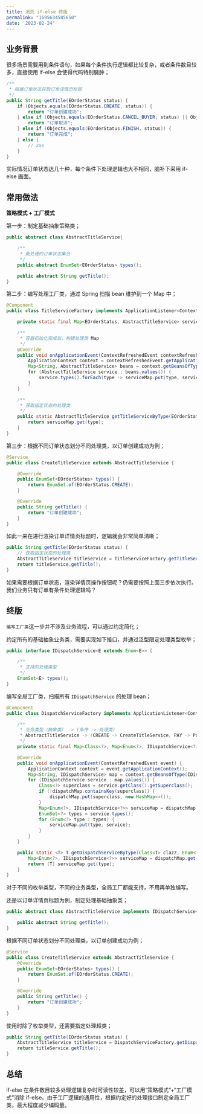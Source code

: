 ```yaml
---
title: 消灭 if-else 终版
permalink: "1695634585650"
date: '2023-02-24'
---
```


## 业务背景

很多场景需要用到条件语句，如果每个条件执行逻辑都比较复杂，或者条件数目较多，直接使用 if-else 会使得代码特别臃肿；

```java
/**
 * 根据订单状态获取订单详情页标题
 */
public String getTitle(EOrderStatus status) {
    if (Objects.equals(EOrderStatus.CREATE, status)) {
        return "订单创建成功";
    } else if (Objects.equals(EOrderStatus.CANCEL_BUYER, status) || Objects.equals(EOrderStatus.CANCEL_SELLER, status)) {
        return "订单取消";
    } else if (Objects.equals(EOrderStatus.FINISH, status)) {
        return "订单完成";
    } else {
        // xxx
    }
}
```

实际情况订单状态达几十种，每个条件下处理逻辑也大不相同，脑补下采用 if-else 画面。

## 常用做法

**策略模式 + 工厂模式**

第一步：制定基础抽象策略类；

```java
public abstract class AbstractTitleService{

    /**
     * 能处理的订单状态集合
     */
    public abstract EnumSet<EOrderStatus> types();

    public abstract String getTitle();
}
```

第二步：编写处理工厂类，通过 Spring 扫描 bean 维护到一个 Map 中；

```java
@Component
public class TitleServiceFactory implements ApplicationListener<ContextRefreshedEvent> {

    private static final Map<EOrderStatus, AbstractTitleService> serviceMap = new HashMap<>();

    /**
     * 容器初始化完成后，构建处理类 Map
     */
    @Override
    public void onApplicationEvent(ContextRefreshedEvent contextRefreshedEvent) {
        ApplicationContext context = contextRefreshedEvent.getApplicationContext();
        Map<String, AbstractTitleService> beans = context.getBeansOfType(AbstractTitleService.class);
        for (AbstractTitleService service : beans.values()) {
            service.types().forEach(type -> serviceMap.put(type, service));
        }
    }

    /**
     * 获取指定状态的处理类
     */
    public static AbstractTitleService getTitleServiceByType(EOrderStatus type) {
        return serviceMap.get(type);
    }
}
```

第三步：根据不同订单状态划分不同处理类，以订单创建成功为例；

```java
@Service
public class CreateTitleService extends AbstractTitleService {

    @Override
    public EnumSet<EOrderStatus> types() {
        return EnumSet.of(EOrderStatus.CREATE);
    }

    @Override
    public String getTitle() {
        return "订单创建成功";
    }
}
```

如此一来在进行渲染订单详情页标题时，逻辑就会非常简单清晰；

```java
public String getTitle(EOrderStatus status) {
    // 获取指定状态的处理类
    AbstractTitleService titleService = TitleServiceFactory.getTitleServiceByType(status);
    return titleService.getTitle();
}
```

如果需要根据订单状态，渲染详情页操作按钮呢？仍需要按照上面三步依次执行。我们业务只有订单有条件处理逻辑吗？

## 终版

`编写工厂类`这一步并不涉及业务流程，可以通过约定简化；

约定所有的基础抽象业务类，需要实现如下接口，并通过泛型限定处理类型枚举；

```java
public interface IDispatchService<E extends Enum<E>> {

    /**
     * 支持的处理类型
     */
    EnumSet<E> types();
}
```

编写全局工厂类，扫描所有 `IDispatchService` 的处理 bean；

```java
@Component
public class DispatchServiceFactory implements ApplicationListener<ContextRefreshedEvent> {

    /**
     * 业务类型（抽象类） -> (条件 -> 处理类)
     * AbstractTitleService -> (CREATE -> CreateTitleService, PAY -> PayTitleService)
     */
    private static final Map<Class<?>, Map<Enum<?>, IDispatchService<?>>> dispatchMap = new HashMap<>();

    @Override
    public void onApplicationEvent(ContextRefreshedEvent event) {
        ApplicationContext context = event.getApplicationContext();
        Map<String, IDispatchService> map = context.getBeansOfType(IDispatchService.class);
        for (IDispatchService service : map.values()) {
            Class<?> superclass = service.getClass().getSuperclass();
            if (!dispatchMap.containsKey(superclass)) {
                dispatchMap.put(superclass, new HashMap<>());
            }
            Map<Enum<?>, IDispatchService<?>> serviceMap = dispatchMap.get(superclass);
            EnumSet<?> types = service.types();
            for (Enum<?> type : types) {
                serviceMap.put(type, service);
            }
        }
    }

    public static <T> T getDispatchServiceByType(Class<T> clazz, Enum<?> type) {
        Map<Enum<?>, IDispatchService<?>> serviceMap = dispatchMap.get(clazz);
        return (T) serviceMap.get(type);
    }
}
```

对于不同的枚举类型，不同的业务类型，全局工厂都能支持，不用再单独编写。

还是以订单详情页标题为例，制定处理基础抽象类；

```java
public abstract class AbstractTitleService implements IDispatchService<EOrderStatus> {

    public abstract String getTitle();
}
```

根据不同订单状态划分不同处理类，以订单创建成功为例；

```java
@Service
public class CreateTitleService extends AbstractTitleService {
    @Override
    public EnumSet<EOrderStatus> types() {
        return EnumSet.of(EOrderStatus.CREATE);
    }

    @Override
    public String getTitle() {
        return "订单创建成功";
    }
}
```

使用时除了枚举类型，还需要指定处理超类；

```java
public String getTitle(EOrderStatus status) {
    AbstractTitleService titleService = DispatchServiceFactory.getDispatchServiceByType(AbstractTitleService.class, status);
    return titleService.getTitle();
}
```

## 总结

if-else 在条件数目较多处理逻辑复杂时可读性较差，可以用“策略模式”+“工厂模式”消除 if-else。由于工厂逻辑的通用性，根据约定好的处理接口制定全局工厂类，最大程度减少编码量。
